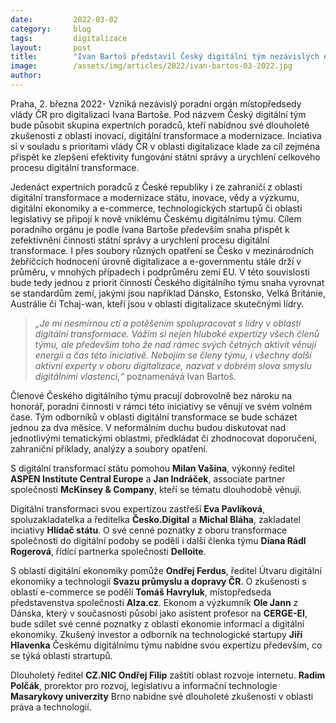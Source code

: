 ```yaml
---
date:         2022-03-02
category:     blog
tags:         digitalizace
layout:       post
title:        "Ivan Bartoš představil Český digitální tým nezávislých expertů, bude mu radit s digitalizací Česka"
image:        /assets/img/articles/2022/ivan-bartos-03-2022.jpg
author:       
---
```


Praha, 2. března 2022- Vzniká nezávislý poradní orgán místopředsedy vlády ČR pro digitalizaci Ivana Bartoše. Pod názvem Český digitální tým bude působit skupina expertních poradců, kteří nabídnou své dlouholeté zkušenosti z oblasti inovací, digitální transformace a modernizace. Inciativa si v souladu s prioritami vlády ČR v oblasti digitalizace klade za cíl zejména přispět ke zlepšení efektivity fungování státní správy a urychlení celkového procesu digitální transformace.

Jedenáct expertních poradců z České republiky i ze zahraničí z oblasti digitální transformace a modernizace státu, inovace, vědy a výzkumu, digitální ekonomiky a e-commerce, technologických startupů či oblasti legislativy se připojí k nově vniklému Českému digitálnímu týmu. Cílem poradního orgánu je podle Ivana Bartoše především snaha přispět k zefektivnění činnosti státní správy a urychlení procesu digitální transformace. I přes soubory různých opatření se Česko v mezinárodních žebříčcích hodnocení úrovně digitalizace a e-governmentu stále drží v průměru, v mnohých případech i podprůměru zemí EU. V této souvislosti bude tedy jednou z priorit činností Českého digitálního týmu snaha vyrovnat se standardům zemí, jakými jsou například Dánsko, Estonsko, Velká Británie, Austrálie či Tchaj-wan, kteří jsou v oblasti digitalizace skutečnými lídry.

> *„Je mi nesmírnou ctí a potěšením spolupracovat s lídry v oblasti digitální transformace. Vážím si nejen hluboké expertízy všech členů týmu, ale především toho že nad rámec svých četných aktivit věnují energii a čas této iniciativě. Nebojím se členy týmu, i všechny další aktivní experty v oboru digitalizace, nazvat v dobrém slova smyslu digitálními vlastenci,“* poznamenává Ivan Bartoš.

Členové Českého digitálního týmu pracují dobrovolně bez nároku na honorář, poradní činnosti v rámci této iniciativy se věnují ve svém volném čase. Tým odborníků v oblasti digitální transformace se bude scházet jednou za dva měsíce. V neformálním duchu budou diskutovat nad jednotlivými tematickými oblastmi, předkládat či zhodnocovat doporučení, zahraniční příklady, analýzy a soubory opatření.

S digitální transformací státu pomohou **Milan Vašina**, výkonný ředitel **ASPEN Institute Central Europe** a **Jan Indráček**, associate partner společnosti **McKinsey & Company**, kteří se tématu dlouhodobě věnují.

Digitální transformaci svou expertízou zastřeší **Eva Pavlíková**, spoluzakladatelka a ředitelka **Česko.Digital** a **Michal Bláha**, zakladatel inciativy **Hlídač státu**. O své cenné poznatky z oboru transformace společnosti do digitální podoby se podělí i další členka týmu **Diana Rádl Rogerová**, řídící partnerka společnosti **Delloite**. 

S oblastí digitální ekonomiky pomůže **Ondřej Ferdus**, ředitel Útvaru digitální ekonomiky a technologií **Svazu průmyslu a dopravy ČR**. O zkušenosti s oblastí e-commerce se podělí **Tomáš Havryluk**, místopředseda představenstva společnosti **Alza.cz**. Ekonom a výzkumník **Ole Jann** z Dánska, který v současnosti působí jako asistent profesor na **CERGE-EI**, bude sdílet své cenné poznatky z oblasti ekonomie informací a digitální ekonomiky. Zkušený investor a odborník na technologické startupy **Jiří Hlavenka** Českému digitálnímu týmu nabídne svou expertízu především, co se týká oblasti strartupů.

Dlouholetý ředitel **CZ.NIC Ondřej Filip** zaštítí oblast rozvoje internetu. **Radim Polčák**, prorektor pro rozvoj, legislativu a informační technologie **Masarykovy univerzity** Brno nabídne své dlouholeté zkušenosti v oblasti práva a technologií.


